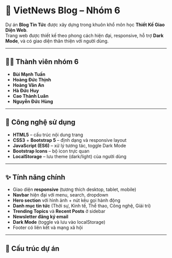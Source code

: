 # 📰 VietNews Blog – Nhóm 6

Dự án **Blog Tin Tức** được xây dựng trong khuôn khổ môn học **Thiết Kế Giao Diện Web**.  
Trang web được thiết kế theo phong cách hiện đại, responsive, hỗ trợ **Dark Mode**, và có giao diện thân thiện với người dùng.  

---

## 👨‍💻 Thành viên nhóm 6

- **Bùi Mạnh Tuấn**  
- **Hoàng Đức Thịnh**  
- **Hoàng Văn An**  
- **Hà Đức Huy**  
- **Cao Thành Luân**  
- **Nguyễn Đức Hùng**

---

## 🚀 Công nghệ sử dụng

- **HTML5** – cấu trúc nội dung trang  
- **CSS3** + **Bootstrap 5** – định dạng và responsive layout  
- **JavaScript (ES6)** – xử lý tương tác, toggle Dark Mode  
- **Bootstrap Icons** – bộ icon trực quan  
- **LocalStorage** – lưu theme (dark/light) của người dùng  

---

## ✨ Tính năng chính

- Giao diện **responsive** (tương thích desktop, tablet, mobile)  
- **Navbar** hiện đại với menu, search, dropdown  
- **Hero section** với hình ảnh + nút kêu gọi hành động  
- **Danh mục tin tức** (Thời sự, Kinh tế, Thể thao, Công nghệ, Giải trí)  
- **Trending Topics** và **Recent Posts** ở sidebar  
- **Newsletter đăng ký email**  
- **Dark Mode** (toggle và lưu vào localStorage)  
- Footer có liên kết và mạng xã hội  

---

## 📂 Cấu trúc dự án

